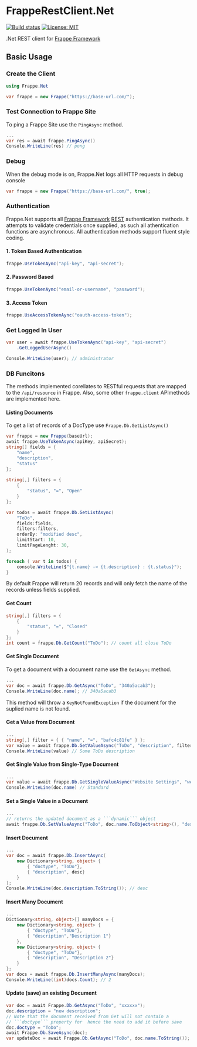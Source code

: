 # FrappeRestClient.Net

[![Build status](https://ci.appveyor.com/api/projects/status/9w5vjt7yq2cpbo1u/branch/main?svg=true)](https://ci.appveyor.com/project/yemikudaisi/frapperestclient-net/branch/main)
[![License: MIT](https://img.shields.io/badge/License-MIT-yellow.svg)](LICENSE)

.Net REST client for [Frappe Framework](https://frappeframework.com/)

## Basic Usage

### Create the Client

```cs
using Frappe.Net

var frappe = new Frappe("https://base-url.com/");
```

### Test Connection to Frappe Site

To ping a Frappe Site use the ```PingAsync``` method.

```cs
...
var res = await frappe.PingAsync()
Console.WriteLine(res) // pong
```

### Debug

When the debug mode is on, Frappe.Net logs all HTTP requests in debug console

```cs
var frappe = new Frappe("https://base-url.com/", true);
```

### Authentication

Frappe.Net supports all [Frappe Framework](https://frappeframework.com/) [REST](https://frappeframework.com/docs/user/en/api/rest) authentication methods. It attempts to validate credentials once supplied, as such all athentication functions are asynchronous. All authentication methods support fluent style coding.

#### 1. Token Based Authentication

```cs
frappe.UseTokenAync("api-key", "api-secret");
```

#### 2. Password Based 


```cs
frappe.UseTokenAync("email-or-username", "password");
```

#### 3. Access Token 

```cs
frappe.UseAccessTokenAync("oauth-access-token");
```

### Get Logged In User

```cs
var user = await frappe.UseTokenAync("api-key", "api-secret")
	.GetLoggedUserAsync()

Console.WriteLine(user); // administrator
```

### DB Funcitons

The methods implemented corellates to RESTful requests that are mapped to the `/api/resource` in Frappe. Also, some other ```frappe.client``` APImethods are implemented here.

#### Listing Documents

To get a list of records of a DocType use ```Frappe.Db.GetListAsync()```

```cs
var frappe = new Frappe(baseUrl);
await frappe.UseTokenAsync(apiKey, apiSecret);
string[] fields = { 
    "name", 
    "description",
    "status"
};
                
string[,] filters = { 
    { 
        "status", "=", "Open" 
    } 
};

var todos = await frappe.Db.GetListAsync(
    "ToDo", 
    fields:fields, 
    filters:filters,
    orderBy: "modified desc",
    limitStart: 10,
    limitPageLenght: 30,
);

foreach ( var t in todos) {
    console.WriteLine($"{t.name} -> {t.description} : {t.status}");
}
```

By default Frappe will return 20 records and will only fetch the name of the records unless fields  supplied. 

#### Get Count

```cs
string[,] filters = { 
    { 
        "status", "=", "Closed" 
    } 
};
int count = frappe.Db.GetCount("ToDo"); // count all close ToDo
```

#### Get Single Document

To get a document with a document name use the ```GetAsync``` method.
```cs
...
var doc = await frappe.Db.GetAsync("ToDo", "340a5acab3");
Console.WriteLine(doc.name); // 340a5acab3
```

This method will throw a ```KeyNotFoundException``` if the document for the suplied name is not found.

#### Get a Value from Document

```cs
...
string[,] filter = { { "name", "=", "bafc4c81fe" } };
var value = await frappe.Db.GetValueAsync("ToDo", "description", filter);
Console.WriteLine(value) // Some ToDo description
```

#### Get Single Value from Single-Type Document

```cs
...
var value = await frappe.Db.GetSingleValueAsync("Website Settings", "website_theme");
Console.WriteLine(doc.name) // Standard
```

#### Set a Single Value in a Document

```cs
...
// returns the updated document as a ```dynamic``` object
await frappe.Db.SetValueAsync("ToDo", doc.name.ToObject<string>(), "description", data);
```
 
#### Insert Document

```cs
...
var doc = await frappe.Db.InsertAsync(
    new Dictionary<string, object> {
        { "doctype", "ToDo"},
        { "description", desc}
    }
);
Console.WriteLine(doc.description.ToString()); // desc
```

#### Insert Many Document

```cs
...
Dictionary<string, object>[] manyDocs = {
    new Dictionary<string, object> {
        { "doctype", "ToDo"},
        { "description","Description 1"}
    },
    new Dictionary<string, object> {
        { "doctype", "ToDo"},
        { "description", "Description 2"}
    }
};
var docs = await frappe.Db.InsertManyAsync(manyDocs);
Console.WriteLine((int)docs.Count); // 2
```

#### Update (save) an existing Document

```cs
var doc = await Frappe.Db.GetAsync("ToDo", "xxxxxx");
doc.description = "new description";
// Note that the document received from Get will not contain a
// ```doctype``` property for  hence the need to add it before save
doc.doctype = "ToDo"; 
await Frappe.Db.SaveAsync(doc);
var updateDoc = await Frappe.Db.GetAsync("ToDo", doc.name.ToString());
```